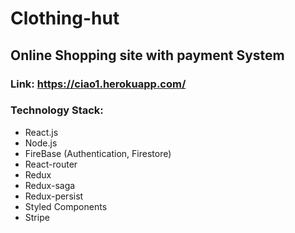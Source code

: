 # Clothing-hut

## Online Shopping site with payment System

### Link: <https://ciao1.herokuapp.com/>

### Technology Stack:
  * React.js
  * Node.js
  * FireBase (Authentication, Firestore)
  * React-router
  * Redux
  * Redux-saga
  * Redux-persist
  * Styled Components
  * Stripe
